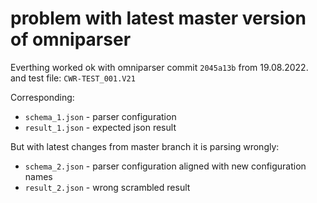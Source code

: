 # problem with latest master version of omniparser 

Everthing worked ok with omniparser commit `2045a13b` from 19.08.2022.
and test file: `CWR-TEST_001.V21`

Corresponding: 
- `schema_1.json` - parser configuration
- `result_1.json` - expected json result

But with latest changes from master branch it is parsing wrongly:
- `schema_2.json` - parser configuration aligned with new configuration names
- `result_2.json` - wrong scrambled result